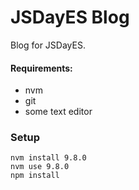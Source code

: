 # JSDayES Blog

Blog for JSDayES.

#### Requirements:

- nvm
- git
- some text editor

### Setup

```
nvm install 9.8.0
nvm use 9.8.0
npm install
```
